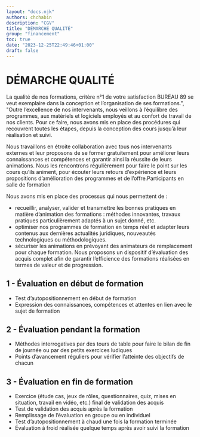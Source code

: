 ```yaml
---
layout: "docs.njk"
authors: chchabin
description: "CGV"
title: "DÉMARCHE QUALITÉ"
group: "financement"
toc: true
date: "2023-12-25T22:49:46+01:00"
draft: false
---
```

# DÉMARCHE QUALITÉ

La qualité de nos formations, critère n°1 de votre satisfaction
BUREAU 89 se veut exemplaire dans la conception et l’organisation de ses formations.", "Outre l’excellence de nos intervenants, nous veillons à l’équilibre des programmes, aux matériels et logiciels employés et au confort de travail de nos clients. Pour ce faire, nous avons mis en place des procédures qui recouvrent toutes les étapes, depuis la conception des cours jusqu’à leur réalisation et suivi.

Nous travaillons en étroite collaboration avec tous nos intervenants externes et leur proposons de se former gratuitement pour améliorer leurs connaissances et compétences et garantir ainsi la réussite de leurs animations. Nous les rencontrons régulièrement pour faire le point sur les cours qu’ils animent, pour écouter leurs retours d’expérience et leurs propositions d’amélioration des programmes et de l’offre.Participants en salle de formation


Nous avons mis en place des processus qui nous permettent de :
- recueillir, analyser, valider et transmettre les bonnes pratiques en matière d’animation des formations : méthodes innovantes, travaux pratiques particulièrement adaptés à un sujet donné, etc.
- optimiser nos programmes de formation en temps réel et adapter leurs contenus aux dernières actualités juridiques, nouveautés technologiques ou méthodologiques.
- sécuriser les animations en prévoyant des animateurs de remplacement pour chaque formation.
Nous proposons un dispositif d’évaluation des acquis complet afin de garantir l’efficience des formations réalisées en termes de valeur et de progression.

## 1 - Évaluation en début de formation
- Test d’autopositionnement en début de formation
- Expression des connaissances, compétences et attentes en lien avec le sujet de formation

## 2 - Évaluation pendant la formation
- Méthodes interrogatives par des tours de table pour faire le bilan de fin de journée ou par des petits exercices ludiques
- Points d’avancement réguliers pour vérifier l’atteinte des objectifs de chacun

## 3 - Évaluation en fin de formation
- Exercice (étude cas, jeux de rôles, questionnaires, quiz, mises en situation, travail en vidéo, etc.) final de validation des acquis
- Test de validation des acquis après la formation
- Remplissage de l’évaluation en groupe ou en individuel
- Test d’autopositionnement à chaud une fois la formation terminée
- Évaluation à froid réalisée quelque temps après avoir suivi la formation